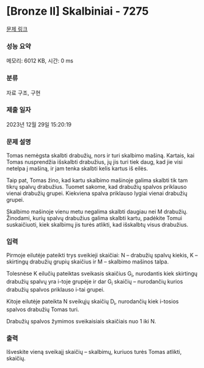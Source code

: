 # [Bronze II] Skalbiniai - 7275 

[문제 링크](https://www.acmicpc.net/problem/7275) 

### 성능 요약

메모리: 6012 KB, 시간: 0 ms

### 분류

자료 구조, 구현

### 제출 일자

2023년 12월 29일 15:20:19

### 문제 설명

<p>Tomas nemėgsta skalbti drabužių, nors ir turi skalbimo mašiną. Kartais, kai Tomas nusprendžia išskalbti drabužius, jų jis turi tiek daug, kad jie visi netelpa į mašiną, ir jam tenka skalbti kelis kartus iš eilės.</p>

<p>Taip pat, Tomas žino, kad kartu skalbimo mašinoje galima skalbti tik tam tikrų spalvų drabužius. Tuomet sakome, kad drabužių spalvos priklauso vienai drabužių grupei. Kiekviena spalva priklauso lygiai vienai drabužių grupei.</p>

<p>Skalbimo mašinoje vienu metu negalima skalbti daugiau nei M drabužių. Žinodami, kurių spalvų drabužius galima skalbti kartu, padėkite Tomui suskaičiuoti, kiek skalbimų jis turės atlikti, kad išskalbtų visus drabužius.</p>

### 입력 

 <p>Pirmoje eilutėje pateikti trys sveikieji skaičiai: N – drabužių spalvų kiekis, K – skirtingų drabužių grupių skaičius ir M – skalbimo mašinos talpa.</p>

<p>Tolesnėse K eilučių pateiktas sveikasis skaičius G<sub>i</sub>, nurodantis kiek skirtingų drabužių spalvų yra i-toje grupėje ir dar G<sub>i</sub> skaičių – nurodančių kurios drabužių spalvos priklauso i-tai grupei.</p>

<p>Kitoje eilutėje pateikta N sveikųjų skaičių D<sub>i</sub>, nurodančių kiek i-tosios spalvos drabužių Tomas turi.</p>

<p>Drabužių spalvos žymimos sveikaisiais skaičiais nuo 1 iki N.</p>

### 출력 

 <p>Išveskite vieną sveikajį skaičių – skalbimų, kuriuos turės Tomas atlikti, skaičių.</p>

